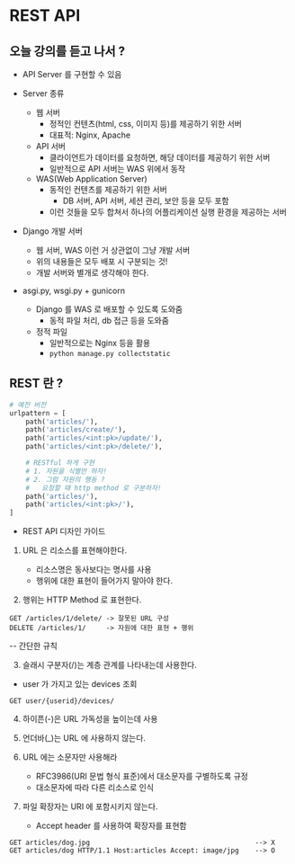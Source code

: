 # REST API

## 오늘 강의를 듣고 나서 ?

- API Server 를 구현할 수 있음

- Server 종류
  - 웹 서버
    - 정적인 컨텐츠(html, css, 이미지 등)를 제공하기 위한 서버
    - 대표적: Nginx, Apache
  - API 서버
    - 클라이언트가 데이터를 요청하면, 해당 데이터를 제공하기 위한 서버
    - 일반적으로 API 서버는 WAS 위에서 동작
  - WAS(Web Application Server)
    - 동적인 컨텐츠를 제공하기 위한 서버
      - DB 서버, API 서버, 세션 관리, 보안 등을 모두 포함
    - 이런 것들을 모두 합쳐서 하나의 어플리케이션 실행 환경을 제공하는 서버

- Django 개발 서버
  - 웹 서버, WAS 이런 거 상관없이 그냥 개발 서버
  - 위의 내용들은 모두 배포 시 구분되는 것!
  - 개발 서버와 별개로 생각해야 한다.

- asgi.py, wsgi.py + gunicorn
  - Django 를 WAS 로 배포할 수 있도록 도와줌
    - 동적 파일 처리, db 접근 등을 도와줌
  - 정적 파일
    - 일반적으로는 Nginx 등을 활용
    - `python manage.py collectstatic`

## REST 란 ?

```python
# 예전 버전
urlpattern = [
    path('articles/'),
    path('articles/create/'),
    path('articles/<int:pk>/update/'),
    path('articles/<int:pk>/delete/'),

    # RESTful 하게 구현
    # 1. 자원을 식별만 하자!
    # 2. 그럼 자원의 행동 ?
    #   요청할 때 http method 로 구분하자!
    path('articles/'),
    path('articles/<int:pk>/'),
]
```

- REST API 디자인 가이드

1. URL 은 리소스를 표현해야한다.
   - 리소스명은 동사보다는 명사를 사용
   - 행위에 대한 표현이 들어가지 말아야 한다.

2. 행위는 HTTP Method 로 표현한다.
```
GET /articles/1/delete/ -> 잘못된 URL 구성
DELETE /articles/1/     -> 자원에 대한 표현 + 행위
```

-- 간단한 규칙

3. 슬래시 구분자(/)는 계층 관계를 나타내는데 사용한다.

- user 가 가지고 있는 devices 조회
  
`GET user/{userid}/devices/`

4. 하이픈(-)은 URL 가독성을 높이는데 사용

5. 언더바(_)는 URL 에 사용하지 않는다.

6. URL 에는 소문자만 사용해라
   - RFC3986(URI 문법 형식 표준)에서 대소문자를 구별하도록 규정
   - 대소문자에 따라 다른 리소스로 인식

7. 파일 확장자는 URI 에 포함시키지 않는다.
   - Accept header 를 사용하여 확장자를 표현함
```
GET articles/dog.jpg                                         --> X
GET articles/dog HTTP/1.1 Host:articles Accept: image/jpg    --> O
```